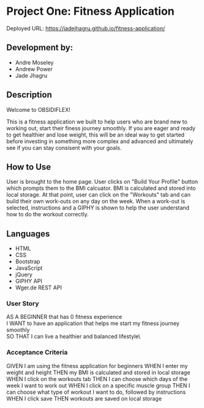 # Project One: Fitness Application

Deployed URL: https://jadejhagru.github.io/fitness-application/

## Development by:

* Andre Moseley
* Andrew Power
* Jade Jhagru

## Description

Welcome to OBSIDIFLEX!  

This is a fitness application we built to help users who are brand new to working out, start their finess journey smoothly. If you are eager and ready to get healthier and lose weight, this will be an ideal way to get started before investing in something more complex and advanced and ultimately see if you can stay consisent with your goals.

## How to Use

User is brought to the home page. User clicks on "Build Your Profile" button which prompts them to the BMI calcuator. BMI is calculated and stored into local storage. At that point, user can click on the "Workouts" tab and can build their own work-outs on any day on the week. When a work-out is selected, instructions and a GIPHY is shown to help the user understand how to do the workout correctly.

## Languages

* HTML
* CSS 
* Bootstrap
* JavaScript 
* jQuery
* GIPHY API 
* Wger.de REST API

### User Story 

AS A BEGINNER that has 0 fitness experience\
I WANT to have an application that helps me start my fitness journey smoothly\
SO THAT I can live a healthier and balanced lifestyle\

### Acceptance Criteria 

GIVEN I am using the fitness application for beginners
WHEN I enter my weight and height
THEN my BMI is calculated and stored in local storage
WHEN I click on the workouts tab
THEN I can choose which days of the week I want to work out
WHEN I click on a specific muscle group
THEN I can choose what type of workout I want to do, followed by instructions
WHEN I click save
THEN workouts are saved on local storage


